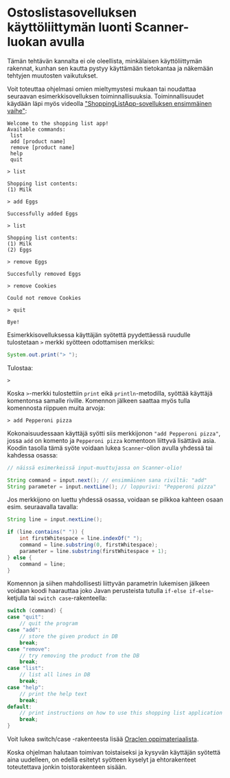 # Ostoslistasovelluksen käyttöliittymän luonti Scanner-luokan avulla

Tämän tehtävän kannalta ei ole oleellista, minkälaisen käyttöliittymän rakennat, kunhan sen kautta pystyy käyttämään tietokantaa ja näkemään tehtyjen muutosten vaikutukset.

Voit toteuttaa ohjelmasi omien mieltymystesi mukaan tai noudattaa seuraavan esimerkkisovelluksen toiminnallisuuksia. Toiminnallisuudet käydään läpi myös videolla ["ShoppingListApp-sovelluksen ensimmäinen vaihe"](https://web.microsoftstream.com/video/8efb239a-4700-444a-a4a8-f6ef9bac10e9):



```
Welcome to the shopping list app!
Available commands:
 list
 add [product name]
 remove [product name]
 help
 quit

> list

Shopping list contents:
(1) Milk

> add Eggs

Successfully added Eggs

> list

Shopping list contents:
(1) Milk
(2) Eggs

> remove Eggs

Succesfully removed Eggs

> remove Cookies

Could not remove Cookies

> quit

Bye!
```

Esimerkkisovelluksessa käyttäjän syötettä pyydettäessä ruudulle tulostetaan `>` merkki syötteen odottamisen merkiksi: 

```java
System.out.print("> ");
```
Tulostaa:
```
>
```

Koska `>`-merkki tulostettiin `print` eikä `println`-metodilla, syöttää käyttäjä komentonsa samalle riville. Komennon jälkeen saattaa myös tulla komennosta riippuen muita arvoja:

```
> add Pepperoni pizza
```

Kokonaisuudessaan käyttäjä syötti siis merkkijonon `"add Pepperoni pizza"`, jossa `add` on komento ja `Pepperoni pizza` komentoon liittyvä lisättävä asia. Koodin tasolla tämä syöte voidaan lukea `Scanner`-olion avulla yhdessä tai kahdessa osassa:

```java
// näissä esimerkeissä input-muuttujassa on Scanner-olio!

String command = input.next(); // ensimmäinen sana riviltä: "add"
String parameter = input.nextLine(); // loppurivi: "Pepperoni pizza"
```

Jos merkkijono on luettu yhdessä osassa, voidaan se pilkkoa kahteen osaan esim. seuraavalla tavalla:

```java
String line = input.nextLine();

if (line.contains(" ")) {
    int firstWhitespace = line.indexOf(" ");
    command = line.substring(0, firstWhitespace);
    parameter = line.substring(firstWhitespace + 1);
} else {
    command = line;
}
```

Komennon ja siihen mahdollisesti liittyvän parametrin lukemisen jälkeen voidaan koodi haarauttaa joko Javan perusteista tutulla `if-else if-else`-ketjulla tai `switch case`-rakenteella:

```java
switch (command) {
case "quit":
    // quit the program
case "add":
    // store the given product in DB
    break;
case "remove":
    // try removing the product from the DB
    break;
case "list":
    // list all lines in DB
    break;
case "help":
    // print the help text
    break;
default:
    // print instructions on how to use this shopping list application
    break;
}
```

Voit lukea switch/case -rakenteesta lisää [Oraclen oppimateriaalista](https://docs.oracle.com/javase/tutorial/java/nutsandbolts/switch.html).

Koska ohjelman halutaan toimivan toistaiseksi ja kysyvän käyttäjän syötettä aina uudelleen, on edellä esitetyt syötteen kyselyt ja ehtorakenteet toteutettava jonkin toistorakenteen sisään.